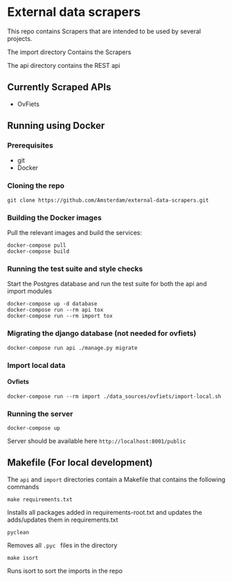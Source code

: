 # External data scrapers

This repo contains Scrapers that are intended to be used by several projects.

The import directory Contains the Scrapers

The api directory contains the REST api 

## Currently Scraped APIs

- OvFiets


## Running using Docker

### Prerequisites
* git
* Docker

### Cloning the repo

```
git clone https://github.com/Amsterdam/external-data-scrapers.git 
```
### Building the Docker images
Pull the relevant images and build the services:
```
docker-compose pull
docker-compose build
```
### Running the test suite and style checks
Start the Postgres database and run the test
suite for both the api and import modules


```
docker-compose up -d database
docker-compose run --rm api tox 
docker-compose run --rm import tox 
```

### Migrating the django database (not needed for ovfiets)
```
docker-compose run api ./manage.py migrate

```

### Import local data
#### Ovfiets
```
docker-compose run --rm import ./data_sources/ovfiets/import-local.sh
```

### Running the server
```
docker-compose up
```

Server should be available here  `http://localhost:8001/public`



## Makefile (For local development)

The `api` and `import` directories contain a Makefile that contains the following commands

```
make requirements.txt
```

Installs all packages added in requirements-root.txt and updates the adds/updates them in requirements.txt

```
pyclean
```

Removes all `.pyc ` files in the directory

```
make isort
```

Runs isort to sort the imports in the repo
